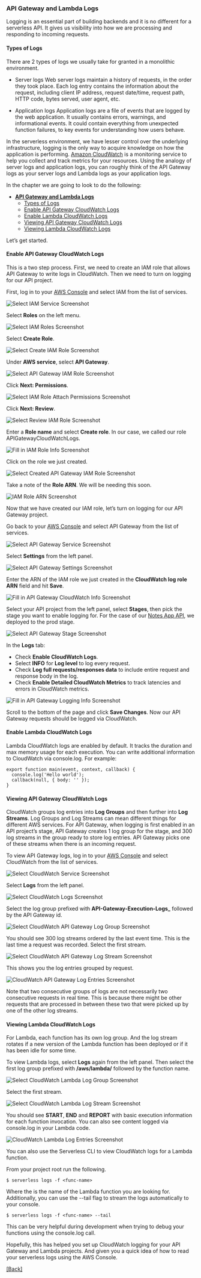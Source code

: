 ### **API Gateway and Lambda Logs**
Logging is an essential part of building backends and it is no different for a serverless API. It gives us visibility into how we are processing and responding to incoming requests.

#### Types of Logs
There are 2 types of logs we usually take for granted in a monolithic environment.

* Server logs
  Web server logs maintain a history of requests, in the order they took place. Each log entry contains the information about the request, including client IP address, request date/time, request path, HTTP code, bytes served, user agent, etc.

* Application logs
  Application logs are a file of events that are logged by the web application. It usually contains errors, warnings, and informational events. It could contain everything from unexpected function failures, to key events for understanding how users behave.

In the serverless environment, we have lesser control over the underlying infrastructure, logging is the only way to acquire knowledge on how the application is performing. [Amazon CloudWatch](https://aws.amazon.com/cloudwatch/) is a monitoring service to help you collect and track metrics for your resources. Using the analogy of server logs and application logs, you can roughly think of the API Gateway logs as your server logs and Lambda logs as your application logs.

In the chapter we are going to look to do the following:

- [**API Gateway and Lambda Logs**](#api-gateway-and-lambda-logs)
  - [Types of Logs](#types-of-logs)
  - [Enable API Gateway CloudWatch Logs](#enable-api-gateway-cloudwatch-logs)
  - [Enable Lambda CloudWatch Logs](#enable-lambda-cloudwatch-logs)
  - [Viewing API Gateway CloudWatch Logs](#viewing-api-gateway-cloudwatch-logs)
  - [Viewing Lambda CloudWatch Logs](#viewing-lambda-cloudwatch-logs)

Let’s get started.

<a name="enable-api-gateway-cloudwatch-logs"></a>
#### Enable API Gateway CloudWatch Logs
This is a two step process. First, we need to create an IAM role that allows API Gateway to write logs in CloudWatch. Then we need to turn on logging for our API project.

First, log in to your [AWS Console](https://console.aws.amazon.com/) and select IAM from the list of services.

![Select IAM Service Screenshot](https://d33wubrfki0l68.cloudfront.net/07bc0503a7d837f6f3c284b498d225b58dac783f/aa9a2/assets/logging/select-iam-service.png)

Select **Roles** on the left menu.

![Select IAM Roles Screenshot](https://d33wubrfki0l68.cloudfront.net/fbc6e501d1350a7177a00cf593d0749d14c6e326/b3770/assets/logging/select-iam-roles.png)

Select **Create Role**.

![Select Create IAM Role Screenshot](https://d33wubrfki0l68.cloudfront.net/8857bba78f8b2c909a80d8989788fc254d433c3f/267bd/assets/logging/select-create-iam-role.png)

Under **AWS service**, select **API Gateway**.

![Select API Gateway IAM Role Screenshot](https://d33wubrfki0l68.cloudfront.net/6f777a1046a80b7b200b64b1e971330191e7f3fe/49e68/assets/logging/select-api-gateway-iam-role.png)

Click **Next: Permissions**.

![Select IAM Role Attach Permissions Screenshot](https://d33wubrfki0l68.cloudfront.net/f29c9b06f7b09832dd25f788fac7cebcfc94a866/164f3/assets/logging/select-iam-role-attach-permissions.png)

Click **Next: Review**.

![Select Review IAM Role Screenshot](https://d33wubrfki0l68.cloudfront.net/ebbba71519556778ac91a19fcc0c40421084c7d8/a8471/assets/logging/select-review-iam-role.png)

Enter a **Role name** and select **Create role**. In our case, we called our role APIGatewayCloudWatchLogs.

![Fill in IAM Role Info Screenshot](https://d33wubrfki0l68.cloudfront.net/d7cee9dcd3dc60673426940c059c9f1fe1ff6698/a7390/assets/logging/fill-in-iam-role-info.png)

Click on the role we just created.

![Select Created API Gateway IAM Role Screenshot](https://d33wubrfki0l68.cloudfront.net/8c66c2eeacb2a0e946276671988746a0f1ad23e8/66076/assets/logging/select-created-api-gateway-iam-role.png)

Take a note of the **Role ARN**. We will be needing this soon.

![IAM Role ARN Screenshot](https://d33wubrfki0l68.cloudfront.net/f308acfc467e0e31b2543785e62ee37170289bb9/1d8c5/assets/logging/iam-role-arn.png)

Now that we have created our IAM role, let’s turn on logging for our API Gateway project.

Go back to your [AWS Console](https://console.aws.amazon.com/) and select API Gateway from the list of services.

![Select API Gateway Service Screenshot](https://d33wubrfki0l68.cloudfront.net/43d4ff3647df55040a6b5e34df09aa3bdd45a059/9bc20/assets/logging/select-api-gateway-service.png)

Select **Settings** from the left panel.

![Select API Gateway Settings Screenshot](https://d33wubrfki0l68.cloudfront.net/e6fc71499ce75b914437ee6cba01b236c32569c8/2bc8b/assets/logging/select-api-gateway-settings.png)

Enter the ARN of the IAM role we just created in the **CloudWatch log role ARN** field and hit **Save**.

![Fill in API Gateway CloudWatch Info Screenshot](https://d33wubrfki0l68.cloudfront.net/e6fc71499ce75b914437ee6cba01b236c32569c8/2bc8b/assets/logging/select-api-gateway-settings.png)

Select your API project from the left panel, select **Stages**, then pick the stage you want to enable logging for. For the case of our [Notes App API](https://github.com/AnomalyInnovations/serverless-stack-demo-api), we deployed to the prod stage.

![Select API Gateway Stage Screenshot](https://d33wubrfki0l68.cloudfront.net/53d1bb6c9e74b004b5649e277f6de98ce6359711/a5705/assets/logging/select-api-gateway-stage.png)

In the **Logs** tab:

* Check **Enable CloudWatch Logs**.
* Select **INFO** for **Log level** to log every request.
* Check **Log full requests/responses data** to include entire request and response body in the log.
* Check **Enable Detailed CloudWatch Metrics** to track latencies and errors in CloudWatch metrics.

![Fill in API Gateway Logging Info Screenshot](https://d33wubrfki0l68.cloudfront.net/dc97716952073a07ec44dcb9cd7f7745d50279f3/12709/assets/logging/fill-in-api-gateway-logging-info.png)

Scroll to the bottom of the page and click **Save Changes**. Now our API Gateway requests should be logged via CloudWatch.

<a name="enable-lambda-cloudwatch-logs"></a>
#### Enable Lambda CloudWatch Logs
Lambda CloudWatch logs are enabled by default. It tracks the duration and max memory usage for each execution. You can write additional information to CloudWatch via console.log. For example:

```
export function main(event, context, callback) {
  console.log('Hello world');
  callback(null, { body: '' });
}
```

<a name="viewing-api-gateway-cloudwatch-logs"></a>
#### Viewing API Gateway CloudWatch Logs
CloudWatch groups log entries into **Log Groups** and then further into **Log Streams**. Log Groups and Log Streams can mean different things for different AWS services. For API Gateway, when logging is first enabled in an API project’s stage, API Gateway creates 1 log group for the stage, and 300 log streams in the group ready to store log entries. API Gateway picks one of these streams when there is an incoming request.

To view API Gateway logs, log in to your [AWS Console](https://console.aws.amazon.com/) and select CloudWatch from the list of services.

![Select CloudWatch Service Screenshot](https://d33wubrfki0l68.cloudfront.net/eff00ffdc2b2680ebeeac8c09db64c1db8431d29/e69b0/assets/logging/select-cloudwatch-service.png)

Select **Logs** from the left panel.

![Select CloudWatch Logs Screenshot](https://d33wubrfki0l68.cloudfront.net/93be646196ce32a9e020f95e53a2a5d62c4a4df9/bfcbc/assets/logging/select-cloudwatch-logs.png)

Select the log group prefixed with **API-Gateway-Execution-Logs_** followed by the API Gateway id.

![Select CloudWatch API Gateway Log Group Screenshot](https://d33wubrfki0l68.cloudfront.net/8d0374141cef8e64b57ef4380a9bbc70c4bfcf35/1cc29/assets/logging/select-cloudwatch-api-gateway-log-group.png)

You should see 300 log streams ordered by the last event time. This is the last time a request was recorded. Select the first stream.

![Select CloudWatch API Gateway Log Stream Screenshot](https://d33wubrfki0l68.cloudfront.net/94795fb484a734fd43be762ce15ec2ad432dd55e/0f37a/assets/logging/select-cloudwatch-api-gateway-log-stream.png)

This shows you the log entries grouped by request.

![CloudWatch API Gateway Log Entries Screenshot](https://d33wubrfki0l68.cloudfront.net/22d1a2381b583cf7601b0f198394b2a3c359f7b1/f2bc0/assets/logging/cloudwatch-api-gateway-log-entries.png)

Note that two consecutive groups of logs are not necessarily two consecutive requests in real time. This is because there might be other requests that are processed in between these two that were picked up by one of the other log streams.

<a name="viewing-lambda-cloudwatch-logs"></a>
#### Viewing Lambda CloudWatch Logs
For Lambda, each function has its own log group. And the log stream rotates if a new version of the Lambda function has been deployed or if it has been idle for some time.

To view Lambda logs, select **Logs** again from the left panel. Then select the first log group prefixed with **/aws/lambda/** followed by the function name.

![Select CloudWatch Lambda Log Group Screenshot](https://d33wubrfki0l68.cloudfront.net/0d92c08e7af5af00a0878761decd0d2dac110b20/42ec5/assets/logging/select-cloudwatch-lambda-log-group.png)

Select the first stream.

![Select CloudWatch Lambda Log Stream Screenshot](https://d33wubrfki0l68.cloudfront.net/552059b0a8dff49c0c43228bdee3c26f3494863c/737f4/assets/logging/select-cloudwatch-lambda-log-stream.png)

You should see **START**, **END** and **REPORT** with basic execution information for each function invocation. You can also see content logged via console.log in your Lambda code.

![CloudWatch Lambda Log Entries Screenshot](https://d33wubrfki0l68.cloudfront.net/f059bbc3bc549c2af8c8495910b5bab7f49890f3/7efd2/assets/logging/cloudwatch-lambda-log-entries.png)

You can also use the Serverless CLI to view CloudWatch logs for a Lambda function.

From your project root run the following.

```
$ serverless logs -f <func-name>
```

Where the <func-name> is the name of the Lambda function you are looking for. Additionally, you can use the --tail flag to stream the logs automatically to your console.

```
$ serverless logs -f <func-name> --tail
```

This can be very helpful during development when trying to debug your functions using the console.log call.

Hopefully, this has helped you set up CloudWatch logging for your API Gateway and Lambda projects. And given you a quick idea of how to read your serverless logs using the AWS Console.


[[Back]](https://github.com/jspHansen/serverless-react-aws)
